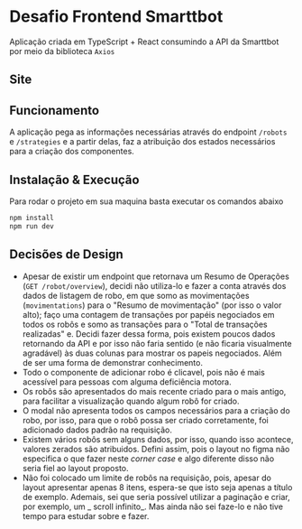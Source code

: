 # Desafio Frontend Smarttbot

Aplicação criada em TypeScript + React consumindo a API da Smarttbot por meio da biblioteca `Axios`

## Site

## Funcionamento

A aplicação pega as informações necessárias através do endpoint `/robots` e `/strategies` e a partir delas, faz a
atribuição dos estados necessários para a criação dos componentes.

## Instalação & Execução

Para rodar o projeto em sua maquina basta executar os comandos abaixo

```sh
npm install
npm run dev
```

## Decisões de Design

- Apesar de existir um endpoint que retornava um Resumo de Operações (`GET /robot/overview`), decidi não utiliza-lo e
  fazer a conta através dos dados de listagem de robo, em que somo as movimentações (`movimentations`) para o "Resumo de
  movimentação" (por isso o valor alto); faço uma contagem de transações por papéis negociados em todos os robôs e somo
  as transações para o "Total de transações realizadas" e. Decidi fazer dessa forma, pois existem poucos dados
  retornando da API e por isso não faria sentido (e não ficaria visualmente agradável) às duas colunas para mostrar os
  papeis negociados. Além de ser uma forma de demonstrar conhecimento.
- Todo o componente de adicionar robo é clicavel, pois não é mais acessível para pessoas com alguma deficiência motora.
- Os robôs são apresentados do mais recente criado para o mais antigo, para facilitar a visualização quando algum robô
  for criado.
- O modal não apresenta todos os campos necessários para a criação do robo, por isso, para que o robô possa ser criado
  corretamente, foi adicionado dados padrão na requisição.
- Existem vários robôs sem alguns dados, por isso, quando isso acontece, valores zerados são atribuidos. Defini assim,
  pois o layout no figma não especifica o que fazer neste _corner case_ e algo diferente disso não seria fiel ao layout
  proposto.
- Não foi colocado um limite de robôs na requisição, pois, apesar do layout apresentar apenas 8 itens, espera-se que
  isto seja apenas a título de exemplo. Ademais, sei que seria possível utilizar a paginação e criar, por exemplo, um _
  scroll infinito_. Mas ainda não sei faze-lo e não tive tempo para estudar sobre e fazer.